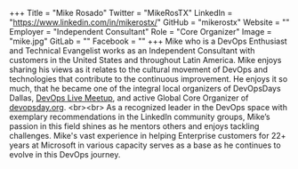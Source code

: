 +++
Title = "Mike Rosado"
Twitter = "MikeRosTX"
LinkedIn = "https://www.linkedin.com/in/mikerostx/"
GitHub = "mikerostx"
Website = ""
Employer = "Independent Consultant"
Role = "Core Organizer"
Image = "mike.jpg"
GitLab = ""
Facebook = ""
+++
Mike who is a DevOps Enthusiast and Technical Evangelist works as an Independent Consultant with customers in the United States and throughout Latin America. Mike enjoys sharing his views as it relates to the cultural movement of DevOps and technologies that contribute to the continuous improvement. He enjoys it so much, that he became one of the integral local organizers of DevOpsDays Dallas, [DevOps Live Meetup](https://www.meetup.com/DevOpsLive/), and active Global Core Organizer of [devopsday.org](https://www.devopsdays.org/about). &lt;br&gt;&lt;br&gt; As a recognized leader in the DevOps space with exemplary recommendations in the LinkedIn community groups, Mike’s passion in this field shines as he mentors others and enjoys tackling challenges. Mike&#39;s vast experience in helping Enterprise customers for 22&#43; years at Microsoft in various capacity serves as a base as he continues to evolve in this DevOps journey. 